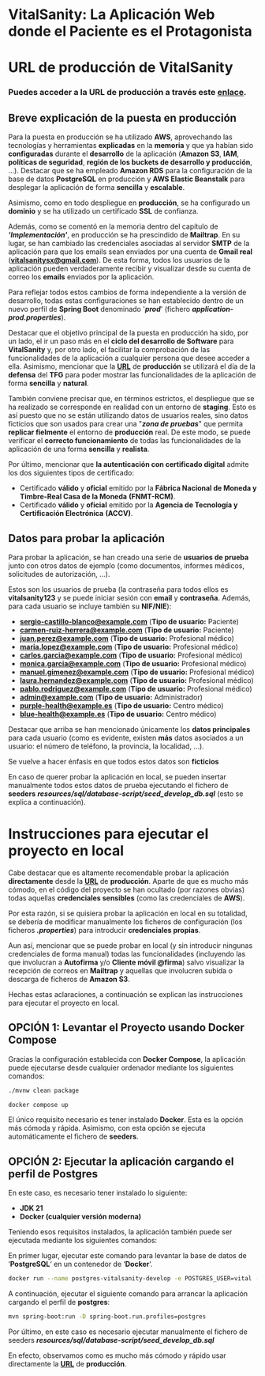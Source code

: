 # VitalSanity: La Aplicación Web donde el Paciente es el Protagonista

# URL de producción de **VitalSanity**

### Puedes acceder a la **URL** de producción a través este [**<u>enlace</u>**](https://vitalsanity.net:11443/vital-sanity).

## Breve explicación de la puesta en producción

Para la puesta en producción se ha utilizado **AWS**, aprovechando las tecnologías y herramientas **explicadas** en la **memoria** y que ya habían sido **configuradas**
durante el **desarrollo** de la aplicación (**Amazon S3**, **IAM**, **políticas de seguridad**, **región de los buckets de desarrollo y producción**, ...).
Destacar que se ha empleado **Amazon RDS** para la configuración de la base de datos **PostgreSQL** en producción y **AWS Elastic Beanstalk** para desplegar la aplicación de forma **sencilla** y **escalable**.

Asimismo, como en todo despliegue en **producción**, se ha configurado un **dominio** y se ha utilizado un certificado **SSL** de confianza.

Además, como se comentó en la memoria dentro del capítulo de **_'Implementación'_**, en producción se ha prescindido de **Mailtrap**.
En su lugar, se han cambiado las credenciales asociadas al servidor **SMTP** de la aplicación para que los emails sean enviados por una cuenta de **Gmail real** (**vitalsanitysx@gmail.com**).
De esta forma, todos los usuarios de la aplicación pueden verdaderamente recibir y visualizar desde su cuenta de correo los **emails** enviados por la aplicación.

Para reflejar todos estos cambios de forma independiente a la versión de desarrollo, todas estas configuraciones se han establecido dentro de un nuevo perfil de **Spring Boot** denominado '**_prod_**' (fichero **_application-prod.properties_**).

Destacar que el objetivo principal de la puesta en producción ha sido, por un lado, el ir un paso más en el **ciclo del desarrollo de Software** para **VitalSanity** y, por otro lado,
el facilitar la comprobación de las funcionalidades de la aplicación a cualquier persona que desee acceder a ella. Asimismo, mencionar que la [**<u>URL</u>**](https://vitalsanity.net:11443/vital-sanity) de **producción** se utilizará el día de la **defensa** del **TFG** para poder mostrar
las funcionalidades de la aplicación de forma **sencilla** y **natural**.

También conviene precisar que, en términos estrictos, el despliegue que se ha realizado se corresponde en realidad con un entorno de **staging**.
Esto es así puesto que no se están utilizando datos de usuarios reales,
sino datos ficticios que son usados para crear una "**_zona de pruebas_**" que permita **replicar fielmente** el entorno de **producción** real.
De este modo, se puede verificar el **correcto funcionamiento** de todas las funcionalidades de la aplicación de una forma **sencilla** y **realista**.

Por último, mencionar que **la autenticación con certificado digital** admite los dos siguientes tipos de certificado:

- Certificado **válido** y **oficial** emitido por la **Fábrica Nacional de Moneda y Timbre-Real Casa de la Moneda** **(FNMT-RCM)**.
- Certificado **válido** y **oficial** emitido por la **Agencia de Tecnología y Certificación Electrónica** **(ACCV)**.

## Datos para probar la aplicación

Para probar la aplicación, se han creado una serie de **usuarios de prueba** junto con otros datos de ejemplo (como documentos, informes médicos, solicitudes de autorización, ...).

Estos son los usuarios de prueba (la contraseña para todos ellos es **vitalsanity123** y se puede iniciar sesión con **email** y **contraseña**. Además, para cada usuario se incluye también su **NIF/NIE**):

- **sergio-castillo-blanco@example.com** (**Tipo de usuario:** Paciente)
- **carmen-ruiz-herrera@example.com** (**Tipo de usuario:** Paciente)
- **juan.perez@example.com** (**Tipo de usuario:** Profesional médico)
- **maria.lopez@example.com** (**Tipo de usuario:** Profesional médico)
- **carlos.garcia@example.com** (**Tipo de usuario:** Profesional médico)
- **monica.garcia@example.com** (**Tipo de usuario:** Profesional médico)
- **manuel.gimenez@example.com** (**Tipo de usuario:** Profesional médico)
- **laura.hernandez@example.com** (**Tipo de usuario:** Profesional médico)
- **pablo.rodriguez@example.com** (**Tipo de usuario:** Profesional médico)
- **admin@example.com** (**Tipo de usuario:** Administrador)
- **purple-health@example.es** (**Tipo de usuario:** Centro médico)
- **blue-health@example.es** (**Tipo de usuario:** Centro médico)

Destacar que arriba se han mencionado únicamente los **datos principales** para cada usuario
(como es evidente, existen **más** datos asociados a un usuario: el número de teléfono, la provincia, la localidad, ...).

Se vuelve a hacer énfasis en que todos estos datos son **ficticios**

En caso de querer probar la aplicación en local, se pueden insertar manualmente todos estos datos de prueba ejecutando el fichero de **seeders** **_resources/sql/database-script/seed_develop_db.sql_** (esto se explica a continuación).

# Instrucciones para ejecutar el proyecto en local

Cabe destacar que es altamente recomendable probar la aplicación **directamente** desde la [**<u>URL</u>**](https://vitalsanity.net:11443/vital-sanity) de **producción**.
Aparte de que es mucho más cómodo, en el código del proyecto se han ocultado (por razones obvias) todas aquellas **credenciales sensibles** (como las credenciales de **AWS**).

Por esta razón, si se quisiera probar la aplicación en local en su totalidad, se debería de modificar manualmente los ficheros de configuración (los ficheros **_.properties_**) para introducir **credenciales propias**.

Aun así, mencionar que se puede probar en local (y sin introducir ningunas credenciales de forma manual) todas las funcionalidades (incluyendo las que involucran a **Autofirma** y/o **Cliente móvil @firma**)
salvo visualizar la recepción de correos en **Mailtrap** y aquellas que involucren subida o descarga de ficheros de **Amazon S3**.

Hechas estas aclaraciones, a continuación se explican las instrucciones para ejecutar el proyecto en local.

## OPCIÓN 1: Levantar el Proyecto usando Docker Compose

Gracias la configuración establecida con **Docker Compose**, la aplicación puede ejecutarse
desde cualquier ordenador mediante los siguientes comandos:

```sh
./mvnw clean package
```

```sh
docker compose up
```

El único requisito necesario es tener instalado **Docker**. Esta es la opción más cómoda y rápida. Asimismo, con esta opción se ejecuta automáticamente el fichero de **seeders**.

## OPCIÓN 2: Ejecutar la aplicación cargando el perfil de Postgres

En este caso, es necesario tener instalado lo siguiente:

- **JDK 21**
- **Docker (cualquier versión moderna)**

Teniendo esos requisitos instalados, la aplicación también puede ser ejecutada mediante los siguientes comandos:

En primer lugar, ejecutar este comando para levantar la base de datos de ‘**PostgreSQL**‘
en un contenedor de ‘**Docker**‘.

```sh
docker run --name postgres-vitalsanity-develop -e POSTGRES_USER=vital -e POSTGRES_PASSWORD=vital -e POSTGRES_DB=vital -p 5058:5432 -d postgres:13
```

A continuación, ejecutar el siguiente comando para arrancar la aplicación cargando el
perfil de **postgres**:

```sh
mvn spring-boot:run -D spring-boot.run.profiles=postgres
```

Por último, en este caso es necesario ejecutar manualmente el fichero de seeders **_resources/sql/database-script/seed_develop_db.sql_**

En efecto, observamos como es mucho más cómodo y rápido usar directamente la [**<u>URL</u>**](https://vitalsanity.net:11443/vital-sanity) de **producción**.
